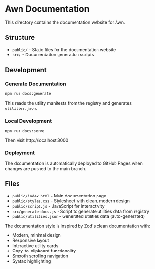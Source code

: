 # Awn Documentation

This directory contains the documentation website for Awn.

## Structure

- `public/` - Static files for the documentation website
- `src/` - Documentation generation scripts

## Development

### Generate Documentation

```bash
npm run docs:generate
```

This reads the utility manifests from the registry and generates `utilities.json`.

### Local Development

```bash
npm run docs:serve
```

Then visit http://localhost:8000

### Deployment

The documentation is automatically deployed to GitHub Pages when changes are pushed to the main branch.

## Files

- `public/index.html` - Main documentation page
- `public/styles.css` - Stylesheet with clean, modern design
- `public/script.js` - JavaScript for interactivity
- `src/generate-docs.js` - Script to generate utilities data from registry
- `public/utilities.json` - Generated utilities data (auto-generated)

The documentation style is inspired by Zod's clean documentation with:

- Modern, minimal design
- Responsive layout
- Interactive utility cards
- Copy-to-clipboard functionality
- Smooth scrolling navigation
- Syntax highlighting